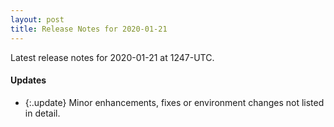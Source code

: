 ```yaml
---
layout: post
title: Release Notes for 2020-01-21
---
```


Latest release notes for 2020-01-21 at 1247-UTC.

<div class='updates' markdown='1'>

#### Updates

- {:.update} Minor enhancements, fixes or environment changes not listed in detail.

</div>


